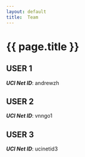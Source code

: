 ```yaml
---
layout: default
title:  Team
---
```


# {{ page.title }}


## USER 1
***UCI Net ID***: andrewzh

## USER 2
***UCI Net ID***: vnngo1

## USER 3
***UCI Net ID***: ucinetid3
